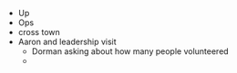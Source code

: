 - Up
- Ops
- cross town
- Aaron and leadership visit
	- Dorman asking about how many people volunteered
	-